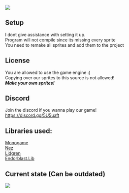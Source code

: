 ![](https://i.imgur.com/NT1sq6f.png)



## Setup
I dont give assistance with setting it up.\
Program will not compile since its missing every sprite\
You need to remake all sprites and add them to the project


## License
You are allowed to use the game engine :)\
Copying over our sprites to this source is not allowed!\
***Make your own sprites!***


## Discord
Join the discord if you wanna play our game!\
https://discord.gg/5U5uaft


## Libraries used:
[Monogame](https://www.monogame.net/)\
[Nez](https://github.com/prime31/Nez)\
[Lidgren](https://github.com/lidgren/lidgren-network-gen3/)\
[Endorblast.Lib](https://github.com/zyrolul/endorblast)


## Current state (Can be outdated)
![](https://i.imgur.com/Kv9HOO1.gif)
